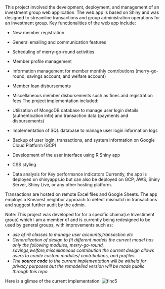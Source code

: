 This project involved the development, deployment, and management of an investment group web application. The web app is based on Shiny and was designed to streamline transactions and group administration operations for an investment group. Key functionalities of the web app include:

- New member registration
- General emailing and communication features
- Scheduling of merry-go-round activities
- Member profile management
- Information management for member monthly contributions (merry-go-round, savings account, and welfare account)
- Member loan disbursements
- Miscellaneous member disbursements such as fines and registration fees
The project implementation included:

- Utilization of MongoDB database to manage user login details (authentication info) and transaction data (payments and disbursements)
- Implementation of SQL database to manage user login information logs
- Backup of user login, transactions, and system information on Google Cloud Platform (GCP)
- Development of the user interface using R Shiny app
- CSS styling
- Data analysis for Key performance indicators
Currently, the app is deployed on shinyapps.io but can also be deployed on GCP, AWS, Shiny Server, Shiny Live, or any other hosting platform.

Transactions are hosted on remote Excel files and Google Sheets. The app employs a Knearest neighbor approach to detect mismatch in transactions and suggest further audit by the admin.

Note: 
This project was developed for for a specific chama(i.e Investiment group) which I am a member of and is currently being redesigned to be used by general groups, with improvements such as:
- *use of r6 classes to manage user accounts,transaction etc*
- *Generalization of design to fit different models the current model has only the following modules, merry-go-round, savings,welfare,miscellaneous contribution*
  *the current design allows users to create custom modules/ contributions, and profiles*
- *The __source code__ to the current implementation will be witheld for privacy purposes but the remodelled version will be made public through this repo*

Here is a glimse of the current implementation:
![finc5](https://github.com/user-attachments/assets/400909f8-4317-4738-bb39-eea8fbc83e71)

  
